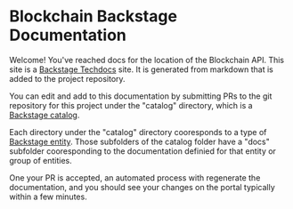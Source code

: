 # Blockchain Backstage Documentation

Welcome!  You've reached docs for the location of the Blockchain API.  This site is a [Backstage Techdocs](https://backstage.io/docs/features/techdocs/creating-and-publishing) site.  It is generated from markdown that is added to the project repository.

You can edit and add to this documentation by submitting PRs to the git repository for this project under the "catalog" directory, which is a [Backstage catalog](https://backstage.io/docs/features/software-catalog/software-catalog-overview).  

Each directory under the "catalog" directory cooresponds to a type of [Backstage entity](https://backstage.io/docs/features/software-catalog/system-model).  Those subfolders of the catalog folder have a "docs" subfolder cooresponding to the documentation definied for that entity or group of entities.

One your PR is accepted, an automated process with regenerate the documentation, and you should see your changes on the portal typically within a few minutes.